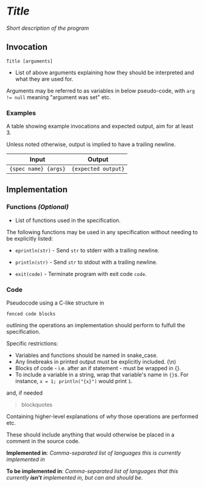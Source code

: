 # *Title*

*Short description of the program*

## Invocation

`Title [arguments]`

- List of above arguments explaining how they should be interpreted and what they are used for.

Arguments may be referred to as variables in below pseudo-code, with `arg != null` meaning "argument was set" etc.

### Examples

A table showing example invocations and expected output, aim for at least 3.

Unless noted otherwise, output is implied to have a trailing newline.

| Input                | Output              |
| -------------------- | ------------------- |
| `{spec name} {args}` | `{expected output}` |

## Implementation

### Functions *(Optional)*

- List of functions used in the specification.

The following functions may be used in any specification without needing to be explicitly listed:

- `eprintln(str)` - Send `str` to stderr with a trailing newline.

- `println(str)` - Send `str` to stdout with a trailing newline.

- `exit(code)` - Terminate program with exit code `code`.

### Code

Pseudocode using a C-like structure in

```
fenced code blocks
```

outlining the operations an implementation should perform to fulfull the specification.

Specific restrictions:
- Variables and functions should be named in snake_case.
- Any linebreaks in printed output must be explicitly included. (\n)
- Blocks of code - i.e. after an if statement - must be wrapped in {}.
- To include a variable in a string, wrap that variable's name in `{}`s. For instance, `x = 1; println("{x}")` would print `1`.

and, if needed

> blockquotes

Containing higher-level explanations of *why* those operations are performed etc.

These should include anything that would otherwise be placed in a comment in the source code.

**Implemented in**: *Comma-separated list of languages this is currently implemented in*

**To be implemented in**: *Comma-separated list of languages that this currently **isn't** implemented in, but can and should be.*
